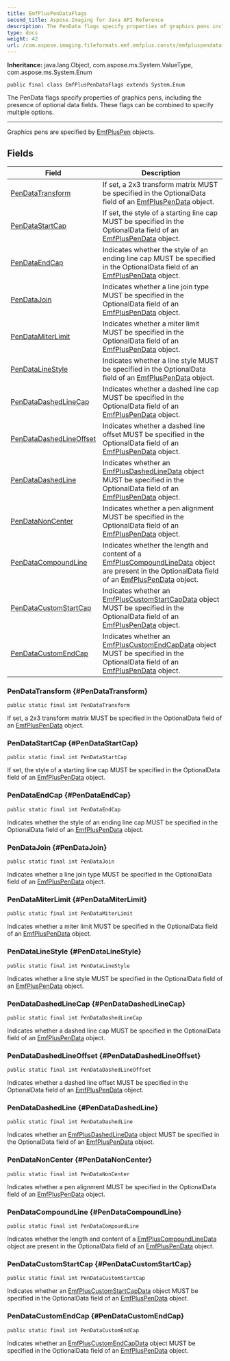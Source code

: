 ```yaml
---
title: EmfPlusPenDataFlags
second_title: Aspose.Imaging for Java API Reference
description: The PenData flags specify properties of graphics pens including the presence of optional data fields.
type: docs
weight: 42
url: /com.aspose.imaging.fileformats.emf.emfplus.consts/emfpluspendataflags/
---
```

**Inheritance:**
java.lang.Object, com.aspose.ms.System.ValueType, com.aspose.ms.System.Enum
```
public final class EmfPlusPenDataFlags extends System.Enum
```

The PenData flags specify properties of graphics pens, including the presence of optional data fields. These flags can be combined to specify multiple options.

--------------------

Graphics pens are specified by [EmfPlusPen](../../com.aspose.imaging.fileformats.emf.emfplus.objects/emfpluspen) objects.
## Fields

| Field | Description |
| --- | --- |
| [PenDataTransform](#PenDataTransform) | If set, a 2x3 transform matrix MUST be specified in the OptionalData field of an [EmfPlusPenData](../../com.aspose.imaging.fileformats.emf.emfplus.objects/emfpluspendata) object. |
| [PenDataStartCap](#PenDataStartCap) | If set, the style of a starting line cap MUST be specified in the OptionalData field of an [EmfPlusPenData](../../com.aspose.imaging.fileformats.emf.emfplus.objects/emfpluspendata) object. |
| [PenDataEndCap](#PenDataEndCap) | Indicates whether the style of an ending line cap MUST be specified in the OptionalData field of an [EmfPlusPenData](../../com.aspose.imaging.fileformats.emf.emfplus.objects/emfpluspendata) object. |
| [PenDataJoin](#PenDataJoin) | Indicates whether a line join type MUST be specified in the OptionalData field of an [EmfPlusPenData](../../com.aspose.imaging.fileformats.emf.emfplus.objects/emfpluspendata) object. |
| [PenDataMiterLimit](#PenDataMiterLimit) | Indicates whether a miter limit MUST be specified in the OptionalData field of an [EmfPlusPenData](../../com.aspose.imaging.fileformats.emf.emfplus.objects/emfpluspendata) object. |
| [PenDataLineStyle](#PenDataLineStyle) | Indicates whether a line style MUST be specified in the OptionalData field of an [EmfPlusPenData](../../com.aspose.imaging.fileformats.emf.emfplus.objects/emfpluspendata) object. |
| [PenDataDashedLineCap](#PenDataDashedLineCap) | Indicates whether a dashed line cap MUST be specified in the OptionalData field of an [EmfPlusPenData](../../com.aspose.imaging.fileformats.emf.emfplus.objects/emfpluspendata) object. |
| [PenDataDashedLineOffset](#PenDataDashedLineOffset) | Indicates whether a dashed line offset MUST be specified in the OptionalData field of an [EmfPlusPenData](../../com.aspose.imaging.fileformats.emf.emfplus.objects/emfpluspendata) object. |
| [PenDataDashedLine](#PenDataDashedLine) | Indicates whether an [EmfPlusDashedLineData](../../com.aspose.imaging.fileformats.emf.emfplus.objects/emfplusdashedlinedata) object MUST be specified in the OptionalData field of an [EmfPlusPenData](../../com.aspose.imaging.fileformats.emf.emfplus.objects/emfpluspendata) object. |
| [PenDataNonCenter](#PenDataNonCenter) | Indicates whether a pen alignment MUST be specified in the OptionalData field of an [EmfPlusPenData](../../com.aspose.imaging.fileformats.emf.emfplus.objects/emfpluspendata) object. |
| [PenDataCompoundLine](#PenDataCompoundLine) | Indicates whether the length and content of a [EmfPlusCompoundLineData](../../com.aspose.imaging.fileformats.emf.emfplus.objects/emfpluscompoundlinedata) object are present in the OptionalData field of an [EmfPlusPenData](../../com.aspose.imaging.fileformats.emf.emfplus.objects/emfpluspendata) object. |
| [PenDataCustomStartCap](#PenDataCustomStartCap) | Indicates whether an [EmfPlusCustomStartCapData](../../com.aspose.imaging.fileformats.emf.emfplus.objects/emfpluscustomstartcapdata) object MUST be specified in the OptionalData field of an [EmfPlusPenData](../../com.aspose.imaging.fileformats.emf.emfplus.objects/emfpluspendata) object. |
| [PenDataCustomEndCap](#PenDataCustomEndCap) | Indicates whether an [EmfPlusCustomEndCapData](../../com.aspose.imaging.fileformats.emf.emfplus.objects/emfpluscustomendcapdata) object MUST be specified in the OptionalData field of an [EmfPlusPenData](../../com.aspose.imaging.fileformats.emf.emfplus.objects/emfpluspendata) object. |
### PenDataTransform {#PenDataTransform}
```
public static final int PenDataTransform
```


If set, a 2x3 transform matrix MUST be specified in the OptionalData field of an [EmfPlusPenData](../../com.aspose.imaging.fileformats.emf.emfplus.objects/emfpluspendata) object.

### PenDataStartCap {#PenDataStartCap}
```
public static final int PenDataStartCap
```


If set, the style of a starting line cap MUST be specified in the OptionalData field of an [EmfPlusPenData](../../com.aspose.imaging.fileformats.emf.emfplus.objects/emfpluspendata) object.

### PenDataEndCap {#PenDataEndCap}
```
public static final int PenDataEndCap
```


Indicates whether the style of an ending line cap MUST be specified in the OptionalData field of an [EmfPlusPenData](../../com.aspose.imaging.fileformats.emf.emfplus.objects/emfpluspendata) object.

### PenDataJoin {#PenDataJoin}
```
public static final int PenDataJoin
```


Indicates whether a line join type MUST be specified in the OptionalData field of an [EmfPlusPenData](../../com.aspose.imaging.fileformats.emf.emfplus.objects/emfpluspendata) object.

### PenDataMiterLimit {#PenDataMiterLimit}
```
public static final int PenDataMiterLimit
```


Indicates whether a miter limit MUST be specified in the OptionalData field of an [EmfPlusPenData](../../com.aspose.imaging.fileformats.emf.emfplus.objects/emfpluspendata) object.

### PenDataLineStyle {#PenDataLineStyle}
```
public static final int PenDataLineStyle
```


Indicates whether a line style MUST be specified in the OptionalData field of an [EmfPlusPenData](../../com.aspose.imaging.fileformats.emf.emfplus.objects/emfpluspendata) object.

### PenDataDashedLineCap {#PenDataDashedLineCap}
```
public static final int PenDataDashedLineCap
```


Indicates whether a dashed line cap MUST be specified in the OptionalData field of an [EmfPlusPenData](../../com.aspose.imaging.fileformats.emf.emfplus.objects/emfpluspendata) object.

### PenDataDashedLineOffset {#PenDataDashedLineOffset}
```
public static final int PenDataDashedLineOffset
```


Indicates whether a dashed line offset MUST be specified in the OptionalData field of an [EmfPlusPenData](../../com.aspose.imaging.fileformats.emf.emfplus.objects/emfpluspendata) object.

### PenDataDashedLine {#PenDataDashedLine}
```
public static final int PenDataDashedLine
```


Indicates whether an [EmfPlusDashedLineData](../../com.aspose.imaging.fileformats.emf.emfplus.objects/emfplusdashedlinedata) object MUST be specified in the OptionalData field of an [EmfPlusPenData](../../com.aspose.imaging.fileformats.emf.emfplus.objects/emfpluspendata) object.

### PenDataNonCenter {#PenDataNonCenter}
```
public static final int PenDataNonCenter
```


Indicates whether a pen alignment MUST be specified in the OptionalData field of an [EmfPlusPenData](../../com.aspose.imaging.fileformats.emf.emfplus.objects/emfpluspendata) object.

### PenDataCompoundLine {#PenDataCompoundLine}
```
public static final int PenDataCompoundLine
```


Indicates whether the length and content of a [EmfPlusCompoundLineData](../../com.aspose.imaging.fileformats.emf.emfplus.objects/emfpluscompoundlinedata) object are present in the OptionalData field of an [EmfPlusPenData](../../com.aspose.imaging.fileformats.emf.emfplus.objects/emfpluspendata) object.

### PenDataCustomStartCap {#PenDataCustomStartCap}
```
public static final int PenDataCustomStartCap
```


Indicates whether an [EmfPlusCustomStartCapData](../../com.aspose.imaging.fileformats.emf.emfplus.objects/emfpluscustomstartcapdata) object MUST be specified in the OptionalData field of an [EmfPlusPenData](../../com.aspose.imaging.fileformats.emf.emfplus.objects/emfpluspendata) object.

### PenDataCustomEndCap {#PenDataCustomEndCap}
```
public static final int PenDataCustomEndCap
```


Indicates whether an [EmfPlusCustomEndCapData](../../com.aspose.imaging.fileformats.emf.emfplus.objects/emfpluscustomendcapdata) object MUST be specified in the OptionalData field of an [EmfPlusPenData](../../com.aspose.imaging.fileformats.emf.emfplus.objects/emfpluspendata) object.

